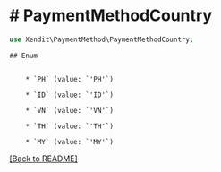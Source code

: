 # # PaymentMethodCountry


```php
use Xendit\PaymentMethod\PaymentMethodCountry;
```

    ## Enum

    
        * `PH` (value: `'PH'`)
    
        * `ID` (value: `'ID'`)
    
        * `VN` (value: `'VN'`)
    
        * `TH` (value: `'TH'`)
    
        * `MY` (value: `'MY'`)
    

[[Back to README]](../../README.md)
